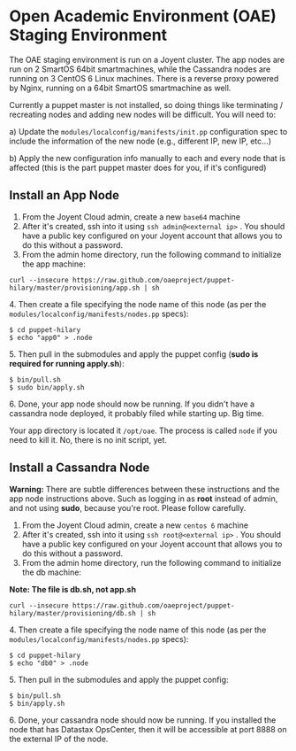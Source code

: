 # Open Academic Environment (OAE) Staging Environment

The OAE staging environment is run on a Joyent cluster. The app nodes are run on 2 SmartOS 64bit smartmachines, while the Cassandra nodes are running on 3 CentOS 6 Linux machines. There is a reverse proxy powered by Nginx, running on a 64bit SmartOS smartmachine as well.

Currently a puppet master is not installed, so doing things like terminating / recreating nodes and adding new nodes will be difficult. You will need to:

a) Update the `modules/localconfig/manifests/init.pp` configuration spec to include the information of the new node (e.g., different IP, new IP, etc...)

b) Apply the new configuration info manually to each and every node that is affected (this is the part puppet master does for you, if it's configured)

## Install an App Node

1. From the Joyent Cloud admin, create a new `base64` machine
2. After it's created, ssh into it using `ssh admin@<external ip>` . You should have a public key configured on your Joyent account that allows you to do this without a password.
3. From the admin home directory, run the following command to initialize the app machine:

`curl --insecure https://raw.github.com/oaeproject/puppet-hilary/master/provisioning/app.sh | sh`

4\. Then create a file specifying the node name of this node (as per the `modules/localconfig/manifests/nodes.pp` specs):

```
$ cd puppet-hilary
$ echo "app0" > .node
```

5\. Then pull in the submodules and apply the puppet config (**sudo is required for running apply.sh**):

```
$ bin/pull.sh
$ sudo bin/apply.sh
```

6\. Done, your app node should now be running. If you didn't have a cassandra node deployed, it probably filed while starting up. Big time.

Your app directory is located it `/opt/oae`. The process is called `node` if you need to kill it. No, there is no init script, yet.

## Install a Cassandra Node

**Warning:** There are subtle differences between these instructions and the app node instructions above. Such as logging in as **root** instead of admin, and not using **sudo**, because you're root. Please follow carefully.

1. From the Joyent Cloud admin, create a new `centos 6` machine
2. After it's created, ssh into it using `ssh root@<external ip>` . You should have a public key configured on your Joyent account that allows you to do this without a password.
3. From the admin home directory, run the following command to initialize the db machine:

**Note: The file is db.sh, not app.sh**

`curl --insecure https://raw.github.com/oaeproject/puppet-hilary/master/provisioning/db.sh | sh`

4\. Then create a file specifying the node name of this node (as per the `modules/localconfig/manifests/nodes.pp` specs):

```
$ cd puppet-hilary
$ echo "db0" > .node
```

5\. Then pull in the submodules and apply the puppet config:

```
$ bin/pull.sh
$ bin/apply.sh
```

6\. Done, your cassandra node should now be running. If you installed the node that has Datastax OpsCenter, then it will be accessible at port 8888 on the external IP of the node.
